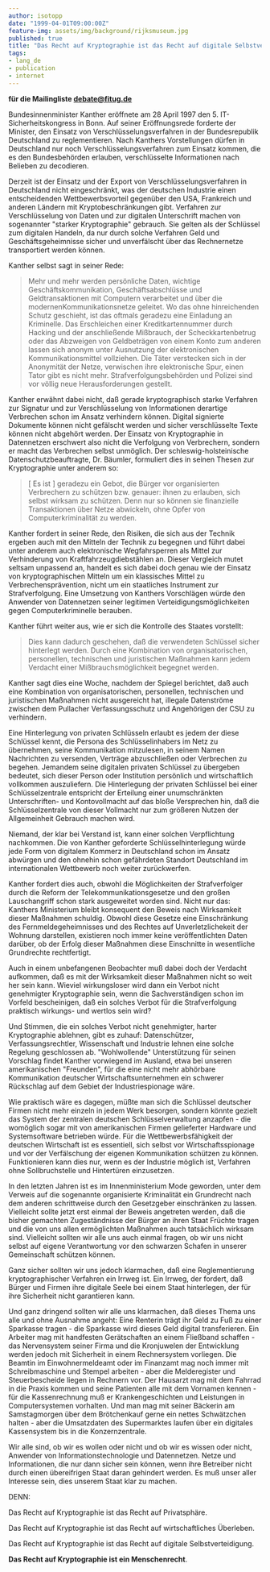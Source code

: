 ```yaml
---
author: isotopp
date: "1999-04-01T09:00:00Z"
feature-img: assets/img/background/rijksmuseum.jpg
published: true
title: "Das Recht auf Kryptographie ist das Recht auf digitale Selbstverteidigung"
tags:
- lang_de
- publication
- internet
---
```


**für die Mailingliste debate@fitug.de**

Bundesinnenminister Kanther eröffnete am 28 April 1997 den 5.
IT-Sicherheitskongress in Bonn. Auf seiner Eröffnungsrede
forderte der Minister, den Einsatz von Verschlüsselungsverfahren
in der Bundesrepublik Deutschland zu reglementieren. Nach
Kanthers Vorstellungen dürfen in Deutschland nur noch
Verschlüsselungsverfahren zum Einsatz kommen, die es den
Bundesbehörden erlauben, verschlüsselte Informationen nach
Belieben zu decodieren.

Derzeit ist der Einsatz und der Export von
Verschlüsselungsverfahren in Deutschland nicht eingeschränkt,
was der deutschen Industrie einen entscheidenden
Wettbewerbsvorteil gegenüber den USA, Frankreich und anderen
Ländern mit Kryptobeschränkungen gibt. Verfahren zur
Verschlüsselung von Daten und zur digitalen Unterschrift machen
von sogenannter "starker Kryptographie" gebrauch. Sie gelten als
der Schlüssel zum digitalen Handeln, da nur durch solche
Verfahren Geld und Geschäftsgeheimnisse sicher und unverfälscht
über das Rechnernetze transportiert werden können.

Kanther selbst sagt in seiner Rede:

> Mehr und mehr werden persönliche Daten, wichtige
Geschäftskommunikation, Geschäftsabschlüsse und
Geldtransaktionen mit Computern verarbeitet und über die
modernenKommunikationsnetze geleitet. Wo das ohne hinreichenden
Schutz geschieht, ist das oftmals geradezu eine Einladung an
Kriminelle. Das Erschleichen einer Kreditkartennummer durch
Hacking und der anschließende Mißbrauch, der Scheckkartenbetrug
oder das Abzweigen von Geldbeträgen von einem Konto zum anderen
lassen sich anonym unter Ausnutzung der elektronischen
Kommunikationsmittel vollziehen. Die Täter verstecken sich in
der Anonymität der Netze, verwischen ihre elektronische Spur,
einen Tator gibt es nicht mehr. Strafverfolgungsbehörden und
Polizei sind vor völlig neue Herausforderungen gestellt.

Kanther erwähnt dabei nicht, daß gerade kryptographisch starke
Verfahren zur Signatur und zur Verschlüsselung von Informationen
derartige Verbrechen schon im Ansatz verhindern können. Digital
signierte Dokumente können nicht gefälscht werden und sicher
verschlüsselte Texte können nicht abgehört werden. Der Einsatz
von Kryptographie in Datennetzen erschwert also nicht die
Verfolgung von Verbrechern, sondern er macht das Verbrechen
selbst unmöglich. Der schleswig-holsteinische
Datenschutzbeauftragte, Dr. Bäumler, formuliert dies in seinen
Thesen zur Kryptographie unter anderem so:


> [ Es ist ] geradezu ein Gebot, die Bürger vor organisierten
Verbrechern zu schützen bzw. genauer: ihnen zu erlauben, sich
selbst wirksam zu schützen. Denn nur so können sie finanzielle
Transaktionen über Netze abwickeln, ohne Opfer von
Computerkriminalität zu werden.

Kanther fordert in seiner Rede, den Risiken, die sich aus der
Technik ergeben auch mit den Mitteln der Technik zu begegnen und
führt dabei unter anderem auch elektronische Wegfahrsperren als
Mittel zur Verhinderung von Kraftfahrzeugdiebstählen an. Dieser
Vergleich mutet seltsam unpassend an, handelt es sich dabei doch
genau wie der Einsatz von kryptographischen Mitteln um ein
klassisches Mittel zu Verbrechensprävention, nicht um ein
staatliches Instrument zur Strafverfolgung. Eine Umsetzung von
Kanthers Vorschlägen würde den Anwender von Datennetzen seiner
legitimen Verteidigungsmöglichkeiten gegen Computerkriminelle
berauben.

Kanther führt weiter aus, wie er sich die Kontrolle des Staates
vorstellt:

> Dies kann dadurch geschehen, daß die verwendeten Schlüssel
sicher hinterlegt werden. Durch eine Kombination von
organisatorischen, personellen, technischen und juristischen
Maßnahmen kann jedem Verdacht einer Mißbrauchsmöglichkeit
begegnet werden.

Kanther sagt dies eine Woche, nachdem der Spiegel berichtet, daß
auch eine Kombination von organisatorischen, personellen,
technischen und juristischen Maßnahmen nicht ausgereicht hat,
illegale Datenströme zwischen dem Pullacher Verfassungsschutz
und Angehörigen der CSU zu verhindern.

Eine Hinterlegung von privaten Schlüsseln erlaubt es jedem der
diese Schlüssel kennt, die Persona des Schlüsselinhabers im Netz
zu übernehmen, seine Kommunikation mitzulesen, in seinem Namen
Nachrichten zu versenden, Verträge abzuschließen oder Verbrechen
zu begehen. Jemandem seine digitalen privaten Schlüssel zu
übergeben bedeutet, sich dieser Person oder Institution
persönlich und wirtschaftlich vollkommen auszuliefern. Die
Hinterlegung der privaten Schlüssel bei einer Schlüsselzentrale
entspricht der Erteilung einer unumschränkten Unterschriften-
und Kontovollmacht auf das bloße Versprechen hin, daß die
Schlüsselzentrale von dieser Vollmacht nur zum größeren Nutzen
der Allgemeinheit Gebrauch machen wird.

Niemand, der klar bei Verstand ist, kann einer solchen
Verpflichtung nachkommen. Die von Kanther geforderte
Schlüsselhinterlegung würde jede Form von digitalem Kommerz in
Deutschland schon im Ansatz abwürgen und den ohnehin schon
gefährdeten Standort Deutschland im internationalen Wettbewerb
noch weiter zurückwerfen.

Kanther fordert dies auch, obwohl die Möglichkeiten der
Strafverfolger durch die Reform der Telekommunikationsgesetze
und den großen Lauschangriff schon stark ausgeweitet worden
sind. Nicht nur das: Kanthers Ministerium bleibt konsequent den
Beweis nach Wirksamkeit dieser Maßnahmen schuldig. Obwohl diese
Gesetze eine Einschränkung des Fernmeldegeheimnisses und des
Rechtes auf Unverletzlichekeit der Wohnung darstellen,
existieren noch immer keine veröffentlichten Daten darüber, ob
der Erfolg dieser Maßnahmen diese Einschnitte in wesentliche
Grundrechte rechtfertigt.

Auch in einem unbefangenen Beobachter muß dabei doch der
Verdacht aufkommen, daß es mit der Wirksamkeit dieser Maßnahmen
nicht so weit her sein kann. Wieviel wirkungsloser wird dann ein
Verbot nicht genehmigter Kryptographie sein, wenn die
Sachverständigen schon im Vorfeld bescheinigen, daß ein solches
Verbot für die Strafverfolgung praktisch wirkungs- und wertlos
sein wird?

Und Stimmen, die ein solches Verbot nicht genehmigter, harter
Kryptographie ablehnen, gibt es zuhauf: Datenschützer,
Verfassungsrechtler, Wissenschaft und Industrie lehnen eine
solche Regelung geschlossen ab. "Wohlwollende" Unterstützung für
seinen Vorschlag findet Kanther vorwiegend im Ausland, etwa bei
unseren amerikanischen "Freunden", für die eine nicht mehr
abhörbare Kommunikation deutscher Wirtschaftsunternehmen ein
schwerer Rückschlag auf dem Gebiet der Industriespionage wäre.

Wie praktisch wäre es dagegen, müßte man sich die Schlüssel
deutscher Firmen nicht mehr einzeln in jedem Werk besorgen,
sondern könnte gezielt das System der zentralen deutschen
Schlüsselverwaltung anzapfen - die womöglich sogar mit von
amerikanischen Firmen gelieferter Hardware und Systemsoftware
betrieben würde. Für die Wettbewerbsfähigkeit der deutschen
Wirtschaft ist es essentiell, sich selbst vor
Wirtschaftsspionage und vor der Verfälschung der eigenen
Kommunikation schützen zu können. Funktionieren kann dies nur,
wenn es der Industrie möglich ist, Verfahren ohne
Sollbruchstelle und Hintertüren einzusetzen.

In den letzten Jahren ist es im Innenministerium Mode geworden,
unter dem Verweis auf die sogenannte organisierte Kriminalität
ein Grundrecht nach dem anderen schrittweise durch den
Gesetzgeber einschränken zu lassen. Vielleicht sollte jetzt erst
einmal der Beweis angetreten werden, daß die bisher gemachten
Zugeständnisse der Bürger an ihren Staat Früchte tragen und die
von uns allen ermöglichten Maßnahmen auch tatsächlich wirksam
sind. Vielleicht sollten wir alle uns auch einmal fragen, ob wir
uns nicht selbst auf eigene Verantwortung vor den schwarzen
Schafen in unserer Gemeinschaft schützen können.

Ganz sicher sollten wir uns jedoch klarmachen, daß eine
Reglementierung kryptographischer Verfahren ein Irrweg ist. Ein
Irrweg, der fordert, daß Bürger und Firmen ihre digitale Seele
bei einem Staat hinterlegen, der für ihre Sicherheit nicht
garantieren kann.

Und ganz dringend sollten wir alle uns klarmachen, daß dieses
Thema uns alle und ohne Ausnahme angeht: Eine Renterin trägt ihr
Geld zu Fuß zu einer Sparkasse tragen - die Sparkasse wird
dieses Geld digital transferieren. Ein Arbeiter mag mit
handfesten Gerätschaften an einem Fließband schaffen - das
Nervensystem seiner Firma und die Kronjuwelen der Entwicklung
werden jedoch mit Sicherheit in einem Rechnersystem vorliegen.
Die Beamtin im Einwohnermeldeamt oder im Finanzamt mag noch
immer mit Schreibmaschine und Stempel arbeiten - aber die
Melderegister und Steuerbescheide liegen in Rechnern vor. Der
Hausarzt mag mit dem Fahrrad in die Praxis kommen und seine
Patienten alle mit dem Vornamen kennen - für die Kassenrechnung
muß er Krankengeschichten und Leistungen in Computersystemen
vorhalten. Und man mag mit seiner Bäckerin am Samstagmorgen über
dem Brötchenkauf gerne ein nettes Schwätzchen halten - aber die
Umsatzdaten des Supermarktes laufen über ein digitales
Kassensystem bis in die Konzernzentrale.

Wir alle sind, ob wir es wollen oder nicht und ob wir es wissen
oder nicht, Anwender von Informationstechnologie und
Datennetzen. Netze und Informationen, die nur dann sicher sein
können, wenn ihre Betreiber nicht durch einen übereifrigen Staat
daran gehindert werden. Es muß unser aller Interesse sein, dies
unserem Staat klar zu machen.

DENN:

Das Recht auf Kryptographie ist das Recht auf Privatsphäre.

Das Recht auf Kryptographie ist das Recht auf wirtschaftliches Überleben.

Das Recht auf Kryptographie ist das Recht auf digitale Selbstverteidigung.

**Das Recht auf Kryptographie ist ein Menschenrecht**.
